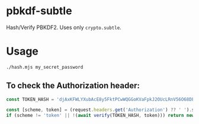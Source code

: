 # pbkdf-subtle

Hash/Verify PBKDF2. Uses only `crypto.subtle`.

# Usage

```bash
./hash.mjs my_secret_password
```

## To check the Authorization header:

```typescript
const TOKEN_HASH = 'djAxKFWLYXubAcE8y5FktPCwWQGGoKVaFpkJ2OUcLRnV56O68DFbWSODXoVkBZn19otVVSiP';

const [scheme, token] = (request.headers.get('Authorization') ?? ' ').split(' ');
if (scheme != 'token' || !(await verify(TOKEN_HASH, token))) return new Response('', { status: 401 });
```

